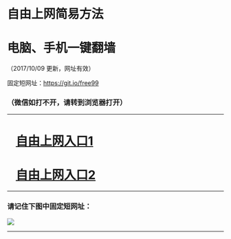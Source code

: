 ﻿# 自由上网简易方法

# 电脑、手机一键翻墙

（2017/10/09 更新，网址有效）

固定短网址：https://git.io/free99

### （微信如打不开，请转到浏览器打开）


***





# &nbsp;&nbsp; <a href="http://ft2028319377.fwq-tz-1001.info/fwqtz01.html?t=100900122294 " target="_blank">自由上网入口1</a>
# &nbsp;&nbsp; <a href="http://ft2792310243.fwq-tz-1002.info/fwqtz02.html?t=10090016130 " target="_blank">自由上网入口2</a>
***

### 请记住下图中固定短网址：

<img src="https://s3-us-west-2.amazonaws.com/fwq-1001/yjfq-20170905okok.png" /> 


***


